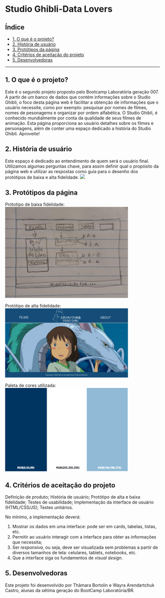 # Studio Ghibli-Data Lovers

## Índice

- [1. O que é o projeto?](#1-o-que-é-o-projeto-?)
- [2. História de usuário](#2-história-de-usuário)
- [3. Protótipos da página](#3-protótipos-da-página)
- [4. Critérios de aceitação do projeto](#4-critérios-de-aceitação-projeto)
- [5. Desenvolvedoras](#5-desenvolvedoras)

---

## 1. O que é o projeto?

Este é o segundo projeto proposto pelo Bootcamp Laboratória geração 007. A partir de um banco de dados que
contém informações sobre o Studio Ghibli, o foco desta página web é facilitar a obtenção de informações que o usuário necessite, como por exemplo: pesquisar por nomes de filmes, nomes de pesonagems e organizar por ordem alfabética.
O Studio Ghibli, é conhecido mundialmente por conta da qualidade de seus filmes de animação. Esta página proporciona ao usuário detalhes sobre os filmes e personagens, além de conter uma espaço dedicado a história do Studio Ghibli. Aproveite!


## 2. História de usuário

Este espaço é dedicado ao entendimento de quem será o usuário final. Utilizamos algumas perguntas chave, para assim definir qual o propósito da página web e utilizar as respostas como  guia  para o desenho dos protótipos de baixa e alta fidelidade.
<img src= "./imgReadme/hitoria.png" width= "400"/>


## 3. Protótipos da página

Prótotipo de baixa fidelidade:
<img src= "./imgReadme/prototipobaixa.jpeg" width="400"/>

Protótipo de alta fidelidade:
<img src= "./imgReadme/prototipoalta.png" width="400"/>

Paleta de cores utilizada:
<img src= "./imgReadme/paleta.png" width="400"/>


## 4. Critérios de aceitação do projeto

Definição de produto;
História de usuário;
Protótipo de alta e baixa fidelidade;
Testes de usabilidade;
Implementação da interface de usuário (HTML/CSS/JS);
Testes unitários.

No mínimo, a implementação deverá:

1. Mostrar os dados em uma interface: pode ser em cards, tabelas, listas, etc.
2. Permitir ao usuário interagir com a interface para obter as informações que
   necessita;
3. Ser _responsiva_, ou seja, deve ser visualizada sem problemas a partir de
   diversos tamanhos de tela: celulares, tablets, notebooks, etc.
4. Que a interface siga os fundamentos de _visual design_.

## 5. Desenvolvedoras

Este projeto foi desenvolvido por Thâmara Bortolin e Wayra Arendartchuk Castro, alunas da sétima geração do BootCamp Laboratória/BR.
